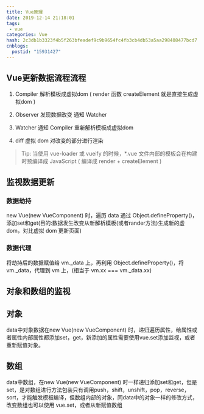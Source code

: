 ```yaml
---
title: Vue原理
date: 2019-12-14 21:18:01
tags: 
 - vue
categories: Vue
hash: 2c3db1b3323f4b5f263bfeadef9c9b9654fc4fb3cb4db53a5aa298408477bcd7
cnblogs:
  postid: "15931427"
---
```


## Vue更新数据流程流程

1. Compiler 解析模板成虚拟dom ( render 函数 createElement 就是直接生成虚拟dom )

2. Observer 发现数据改变 通知 Watcher

3. Watcher 通知 Compiler 重新解析模板成虚拟dom

4. diff 虚拟 dom 对改变的部分进行渲染

> Tip: 当使用 vue-loader 或 vueify 的时候，*.vue 文件内部的模板会在构建时预编译成 JavaScript ( 编译成 render + createElement )

## 监视数据更新

### 数据劫持

new Vue(new VueComponent) 时，遍历 data 通过 Object.defineProperty()，添加set和get(目的:数据发生改变从新解析模板(或者rander方法)生成新的虚dom，对比虚拟 dom 更新页面)

### 数据代理

将劫持后的数据赋值给 vm._data 上，再利用 Object.defineProperty()，将 vm._data，代理到 vm 上，(相当于 vm.xx === vm._data.xx)

## 对象和数组的监视

## 对象

data中对象数据在new Vue(new VueComponent) 时，递归遍历属性，给属性或者属性内部属性都添加set，get，新添加的属性需要使用vue.set添加监视，或者重新赋值对象。

## 数组

data中数组，在new Vue(new VueComponent) 时一样递归添加set和get，但是set，是对数组进行方法包装只有调用push，shift，unshift，pop，reverse，sort，才能触发模板编译，但数组内部的对象，同data中的对象一样的修改方式，改变数组也可以使用 vue.set，或者从新赋值数组
